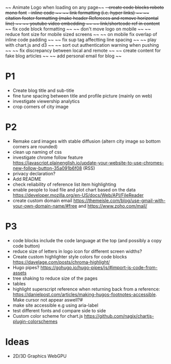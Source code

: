 ~~ Animate Logo when loading on any page~~
~~- create code blocks  roboto mono font~~
~~- inline code ~~
~~ link formatting (i.e. hyper links) ~~
~~ citation footer formatting (make header Refereces and remove horizontal line) ~~
~~ youtube video embedding ~~
~~ link/shortcode ref in content~~
~~ fix code block formatting ~~
~~ don't move logo on mobile ~~
~~ reduce font size for mobile sized screens ~~
~~ on mobile fix overlap of inline code padding ~~ 
~~ fix sup tag affectting line spacing ~~
~~ play with chart.js and d3 ~~
~~ sort out authentication warning when pushing ~~
~~ fix discrepancy between local and remote ~~
~~ create content for fake blog articles ~~
~~ add personal email for blog ~~

# P1
- Create blog title and sub-title
- fine tune spacing between title and profile picture (mainly on web)
- investigate viewership analytics
- crop corners of city image

# P2
- Remake card images with stable diffusion (altern city image so bottom corners are rounded)
- clean up naming of css
- investigate chrome follow feature https://javascript.plainenglish.io/update-your-website-to-use-chromes-new-follow-button-35a091b6f08 (RSS)
- privacy declaration?
- Add README
- check reliability of reference list item highlighting
- enable people to load file and plot chart based on the data https://developer.mozilla.org/en-US/docs/Web/API/FileReader
- create custom domain email https://themeisle.com/blog/use-gmail-with-your-own-domain-name/#free and https://www.zoho.com/mail/

# P3
- code blocks include the code language at the top (and possibly a copy code button)
- reduce size of letters in logo icon for different screen widths?
- Create custom highlighter style colors for code blocks https://davelage.com/posts/chroma-highlight/
- Hugo pipes? https://gohugo.io/hugo-pipes/js/#import-js-code-from-assets
- tree shaking to reduce size of the pages
- tables
- highlight superscript reference when returning back from a reference: https://danielpost.com/articles/making-hugos-footnotes-accessible. Make cursor not appear aswell?#
- make site accessible e.g using aria-label
- test different fonts and compare side to side
- Custom color scheme for chart.js https://github.com/nagix/chartjs-plugin-colorschemes

# Ideas
- 2D/3D Graphics WebGPU

